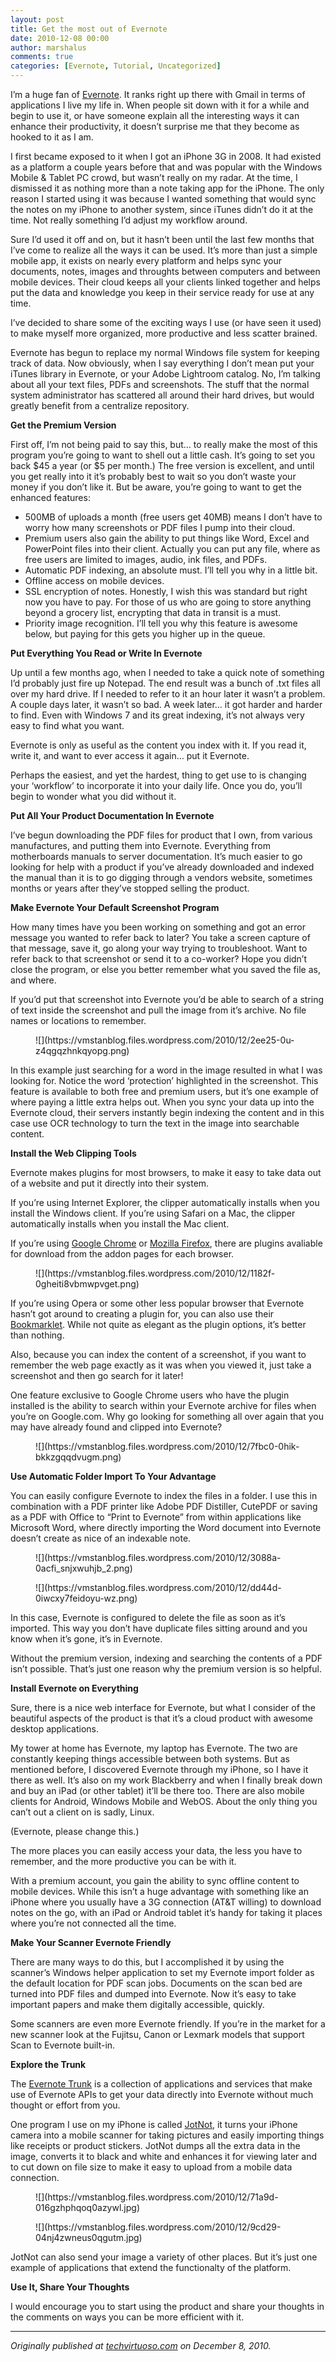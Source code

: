 ```yaml
---
layout: post
title: Get the most out of Evernote
date: 2010-12-08 00:00
author: marshalus
comments: true
categories: [Evernote, Tutorial, Uncategorized]
---
```



I’m a huge fan of [Evernote](http://www.evernote.com). It ranks right up there with Gmail in terms of applications I live my life in. When people sit down with it for a while and begin to use it, or have someone explain all the interesting ways it can enhance their productivity, it doesn’t surprise me that they become as hooked to it as I am.

I first became exposed to it when I got an iPhone 3G in 2008\. It had existed as a platform a couple years before that and was popular with the Windows Mobile & Tablet PC crowd, but wasn’t really on my radar. At the time, I dismissed it as nothing more than a note taking app for the iPhone. The only reason I started using it was because I wanted something that would sync the notes on my iPhone to another system, since iTunes didn’t do it at the time. Not really something I’d adjust my workflow around.

Sure I’d used it off and on, but it hasn’t been until the last few months that I’ve come to realize all the ways it can be used. It’s more than just a simple mobile app, it exists on nearly every platform and helps sync your documents, notes, images and throughts between computers and between mobile devices. Their cloud keeps all your clients linked together and helps put the data and knowledge you keep in their service ready for use at any time.

I’ve decided to share some of the exciting ways I use (or have seen it used) to make myself more organized, more productive and less scatter brained.

Evernote has begun to replace my normal Windows file system for keeping track of data. Now obviously, when I say everything I don’t mean put your iTunes library in Evernote, or your Adobe Lightroom catalog. No, I’m talking about all your text files, PDFs and screenshots. The stuff that the normal system administrator has scattered all around their hard drives, but would greatly benefit from a centralize repository.

**Get the Premium Version**

First off, I’m not being paid to say this, but… to really make the most of this program you’re going to want to shell out a little cash. It’s going to set you back $45 a year (or $5 per month.) The free version is excellent, and until you get really into it it’s probably best to wait so you don’t waste your money if you don’t like it. But be aware, you’re going to want to get the enhanced features:

*   500MB of uploads a month (free users get 40MB) means I don’t have to worry how many screenshots or PDF files I pump into their cloud.
*   Premium users also gain the ability to put things like Word, Excel and PowerPoint files into their client. Actually you can put any file, where as free users are limited to images, audio, ink files, and PDFs.
*   Automatic PDF indexing, an absolute must. I’ll tell you why in a little bit.
*   Offline access on mobile devices.
*   SSL encryption of notes. Honestly, I wish this was standard but right now you have to pay. For those of us who are going to store anything beyond a grocery list, encrypting that data in transit is a must.
*   Priority image recognition. I’ll tell you why this feature is awesome below, but paying for this gets you higher up in the queue.

**Put Everything You Read or Write In Evernote**

Up until a few months ago, when I needed to take a quick note of something I’d probably just fire up Notepad. The end result was a bunch of .txt files all over my hard drive. If I needed to refer to it an hour later it wasn’t a problem. A couple days later, it wasn’t so bad. A week later… it got harder and harder to find. Even with Windows 7 and its great indexing, it’s not always very easy to find what you want.

Evernote is only as useful as the content you index with it. If you read it, write it, and want to ever access it again… put it Evernote.

Perhaps the easiest, and yet the hardest, thing to get use to is changing your ‘workflow’ to incorporate it into your daily life. Once you do, you’ll begin to wonder what you did without it.

**Put All Your Product Documentation In Evernote**

I’ve begun downloading the PDF files for product that I own, from various manufactures, and putting them into Evernote. Everything from motherboards manuals to server documentation. It’s much easier to go looking for help with a product if you’ve already downloaded and indexed the manual than it is to go digging through a vendors website, sometimes months or years after they’ve stopped selling the product.

**Make Evernote Your Default Screenshot Program**

How many times have you been working on something and got an error message you wanted to refer back to later? You take a screen capture of that message, save it, go along your way trying to troubleshoot. Want to refer back to that screenshot or send it to a co-worker? Hope you didn’t close the program, or else you better remember what you saved the file as, and where.

If you’d put that screenshot into Evernote you’d be able to search of a string of text inside the screenshot and pull the image from it’s archive. No file names or locations to remember.

<figure>![](https://vmstanblog.files.wordpress.com/2010/12/2ee25-0u-z4qgqzhnkqyopg.png)</figure>

In this example just searching for a word in the image resulted in what I was looking for. Notice the word ‘protection’ highlighted in the screenshot. This feature is available to both free and premium users, but it’s one example of where paying a little extra helps out. When you sync your data up into the Evernote cloud, their servers instantly begin indexing the content and in this case use OCR technology to turn the text in the image into searchable content.

**Install the Web Clipping Tools**

Evernote makes plugins for most browsers, to make it easy to take data out of a website and put it directly into their system.

If you’re using Internet Explorer, the clipper automatically installs when you install the Windows client. If you’re using Safari on a Mac, the clipper automatically installs when you install the Mac client.

If you’re using [Google Chrome](https://chrome.google.com/extensions/detail/pioclpoplcdbaefihamjohnefbikjilc) or [Mozilla Firefox](https://addons.mozilla.org/en-US/firefox/addon/8381), there are plugins avaliable for download from the addon pages for each browser.

<figure>![](https://vmstanblog.files.wordpress.com/2010/12/1182f-0gheiti8vbmwpvget.png)</figure>

If you’re using Opera or some other less popular browser that Evernote hasn’t got around to creating a plugin for, you can also use their [Bookmarklet](http://www.evernote.com/about/download/web_clipper.php). While not quite as elegant as the plugin options, it’s better than nothing.

Also, because you can index the content of a screenshot, if you want to remember the web page exactly as it was when you viewed it, just take a screenshot and then go search for it later!

One feature exclusive to Google Chrome users who have the plugin installed is the ability to search within your Evernote archive for files when you’re on Google.com. Why go looking for something all over again that you may have already found and clipped into Evernote?

<figure>![](https://vmstanblog.files.wordpress.com/2010/12/7fbc0-0hik-bkkzgqqdvugm.png)</figure>

**Use Automatic Folder Import To Your Advantage**

You can easily configure Evernote to index the files in a folder. I use this in combination with a PDF printer like Adobe PDF Distiller, CutePDF or saving as a PDF with Office to “Print to Evernote” from within applications like Microsoft Word, where directly importing the Word document into Evernote doesn’t create as nice of an indexable note.

<figure>![](https://vmstanblog.files.wordpress.com/2010/12/3088a-0acfi_snjxwuhjb_2.png)</figure>

<figure>![](https://vmstanblog.files.wordpress.com/2010/12/dd44d-0iwcxy7feidoyu-wz.png)</figure>

In this case, Evernote is configured to delete the file as soon as it’s imported. This way you don’t have duplicate files sitting around and you know when it’s gone, it’s in Evernote.

Without the premium version, indexing and searching the contents of a PDF isn’t possible. That’s just one reason why the premium version is so helpful.

**Install Evernote on Everything**

Sure, there is a nice web interface for Evernote, but what I consider of the beautiful aspects of the product is that it’s a cloud product with awesome desktop applications.

My tower at home has Evernote, my laptop has Evernote. The two are constantly keeping things accessible between both systems. But as mentioned before, I discovered Evernote through my iPhone, so I have it there as well. It’s also on my work Blackberry and when I finally break down and buy an iPad (or other tablet) it’ll be there too. There are also mobile clients for Android, Windows Mobile and WebOS. About the only thing you can’t out a client on is sadly, Linux.

(Evernote, please change this.)

The more places you can easily access your data, the less you have to remember, and the more productive you can be with it.

With a premium account, you gain the ability to sync offline content to mobile devices. While this isn’t a huge advantage with something like an iPhone where you usually have a 3G connection (AT&T willing) to download notes on the go, with an iPad or Android tablet it’s handy for taking it places where you’re not connected all the time.

**Make Your Scanner Evernote Friendly**

There are many ways to do this, but I accomplished it by using the scanner’s Windows helper application to set my Evernote import folder as the default location for PDF scan jobs. Documents on the scan bed are turned into PDF files and dumped into Evernote. Now it’s easy to take important papers and make them digitally accessible, quickly.

Some scanners are even more Evernote friendly. If you’re in the market for a new scanner look at the Fujitsu, Canon or Lexmark models that support Scan to Evernote built-in.

**Explore the Trunk**

The [Evernote Trunk](http://www.evernote.com/about/trunk/) is a collection of applications and services that make use of Evernote APIs to get your data directly into Evernote without much thought or effort from you.

One program I use on my iPhone is called [JotNot](http://www.evernote.com/about/trunk/items/jotnot?lang=en&layout=default&source=mobile_page), it turns your iPhone camera into a mobile scanner for taking pictures and easily importing things like receipts or product stickers. JotNot dumps all the extra data in the image, converts it to black and white and enhances it for viewing later and to cut down on file size to make it easy to upload from a mobile data connection.

<figure>![](https://vmstanblog.files.wordpress.com/2010/12/71a9d-016gzhphqoq0azywl.jpg)</figure>

<figure>![](https://vmstanblog.files.wordpress.com/2010/12/9cd29-04nj4zwneus0qgutm.jpg)</figure>

JotNot can also send your image a variety of other places. But it’s just one example of applications that extend the functionalty of the platform.

**Use It, Share Your Thoughts**

I would encourage you to start using the product and share your thoughts in the comments on ways you can be more efficient with it.

* * *

_Originally published at_ [_techvirtuoso.com_](http://techvirtuoso.com/2010/12/08/get-the-most-out-of-evernote/) _on December 8, 2010._